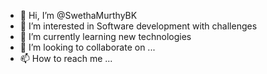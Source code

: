 - 👋 Hi, I’m @SwethaMurthyBK
- 👀 I’m interested in Software development with challenges
- 🌱 I’m currently learning new technologies
- 💞️ I’m looking to collaborate on ...
- 📫 How to reach me ...

<!---
SwethaMurthyBK/SwethaMurthyBK is a ✨ special ✨ repository because its `README.md` (this file) appears on your GitHub profile.
You can click the Preview link to take a look at your changes.
--->
